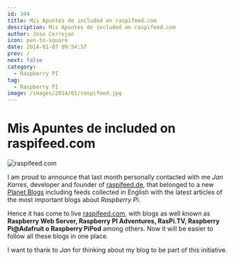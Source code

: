 ```yaml
---
id: 344
title: Mis Apuntes de included on raspifeed.com
description: Mis Apuntes de included on raspifeed.com
author: Jose Cerrejon
icon: pen-to-square
date: 2014-01-07 09:54:57
prev: /
next: false
category:
  - Raspberry PI
tag:
  - Raspberry PI
image: /images/2014/01/raspifeed.jpg
---
```


# Mis Apuntes de included on raspifeed.com

![raspifeed.com](/images/2014/01/raspifeed.jpg)

I am proud to announce that last month personally contacted with me *Jan Karres*, developer and founder of [raspifeed.de](http://raspifeed.de), that belonged to a new [Planet Blogs](http://en.wikipedia.org/wiki/Planet_(software)) including feeds collected in English with the latest articles of the most important blogs about *Raspberry Pi*.

Hence it has come to live [raspifeed.com](http://raspifeed.com), with blogs as well known as **Raspberry Web Server, Raspberry PI Adventures, RasPi.TV, Raspberry Pi@Adafruit o Raspberry PiPod** among others. Now it will be easier to follow all these blogs in one place.

I want to thank to *Jan* for thinking about my blog to be part of this initiative.